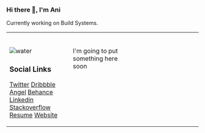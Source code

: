 ### Hi there 👋, I'm Ani


Currently working on Build Systems.

<table><tr><td valign="top" width="33%"><br>

![water](https://user-images.githubusercontent.com/31156696/87564560-2d1aec80-c6de-11ea-8296-70367a716a6d.gif)
### Social Links
[Twitter](https://twitter.com/bskrani)
[Dribbble](https://dribbble.com/pandevim)
[Angel](https://angel.co/pandevim)
[Behance](https://www.behance.net/pandevim)
[Linkedin](https://www.linkedin.com/in/pandevim)
[Stackoverflow](https://stackoverflow.com/users/8240271/aniruddha-pandeym)
[Resume](https://docs.google.com/document/d/1HrKAXePsgqeXldzw6m9XfXRD2oMqKShUpv2wL7kHNL0/edit?usp=sharing)
[Website](https://pandevim.github.io)

</td><td valign="top" width="34%"><br>

I'm going to put something here soon

</td><td valign="top" width="33%"><br>



</td></tr></table>


